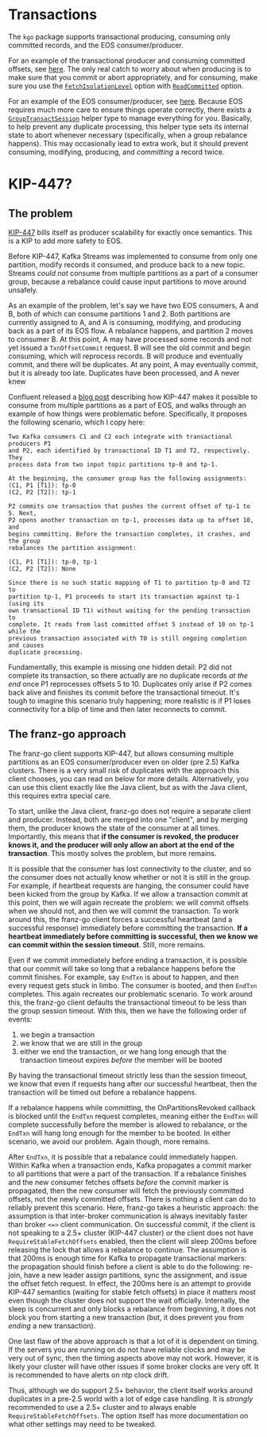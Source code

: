 Transactions
===

The `kgo` package supports transactional producing, consuming only committed
records, and the EOS consumer/producer.

For an example of the transactional producer and consuming committed offsets,
see [here](../examples/transactions/produce_and_consume). The only real catch
to worry about when producing is to make sure that you commit or abort
appropriately, and for consuming, make sure you use the
[`FetchIsolationLevel`][1] option with [`ReadCommitted`][2] option.

[1]: https://pkg.go.dev/github.com/YenchangChan/franz-go/pkg/kgo#FetchIsolationLevel
[2]: https://pkg.go.dev/github.com/YenchangChan/franz-go/pkg/kgo#ReadCommitted

For an example of the EOS consumer/producer, see
[here](../examples/transactions/eos). Because EOS requires much more care to
ensure things operate correctly, there exists a [`GroupTransactSession`][3] helper
type to manage everything for you. Basically, to help prevent any duplicate
processing, this helper type sets its internal state to abort whenever
necessary (specifically, when a group rebalance happens). This may occasionally
lead to extra work, but it should prevent consuming, modifying, producing, and
_committing_ a record twice.

[3]: https://pkg.go.dev/github.com/YenchangChan/franz-go/pkg/kgo#GroupTransactSession

KIP-447?
===

## The problem
 
[KIP-447](https://cwiki.apache.org/confluence/display/KAFKA/KIP-447%3A+Producer+scalability+for+exactly+once+semantics)
bills itself as producer scalability for exactly once semantics. This
is a KIP to add more safety to EOS.

Before KIP-447, Kafka Streams was implemented to consume from only one
partition, modify records it consumed, and produce back to a new topic. Streams
_could not_ consume from multiple partitions as a part of a consumer group,
because a rebalance could cause input partitions to move around unsafely.

As an example of the problem, let's say we have two EOS consumers, A and B,
both of which can consume partitions 1 and 2. Both partitions are currently
assigned to A, and A is consuming, modifying, and producing back as a part of
its EOS flow. A rebalance happens, and partition 2 moves to consumer B. At this
point, A may have processed some records and not yet issued a `TxnOffsetCommit`
request. B will see the old commit and begin consuming, which will reprocess
records. B will produce and eventually commit, and there will be duplicates.
At any point, A may eventually commit, but it is already too late. Duplicates
have been processed, and A never knew

Confluent released a [blog
post](https://www.confluent.io/blog/simplified-robust-exactly-one-semantics-in-kafka-2-5/#client-api-simplification)
describing how KIP-447 makes it possible to consume from multiple partitions as
a part of EOS, and walks through an example of how things were problematic
before. Specifically, it proposes the following scenario, which I copy here:

```
Two Kafka consumers C1 and C2 each integrate with transactional producers P1
and P2, each identified by transactional ID T1 and T2, respectively. They
process data from two input topic partitions tp-0 and tp-1. 

At the beginning, the consumer group has the following assignments: 
(C1, P1 [T1]): tp-0 
(C2, P2 [T2]): tp-1 

P2 commits one transaction that pushes the current offset of tp-1 to 5. Next,
P2 opens another transaction on tp-1, processes data up to offset 10, and
begins committing. Before the transaction completes, it crashes, and the group
rebalances the partition assignment: 

(C1, P1 [T1]): tp-0, tp-1 
(C2, P2 [T2]): None 

Since there is no such static mapping of T1 to partition tp-0 and T2 to
partition tp-1, P1 proceeds to start its transaction against tp-1 (using its
own transactional ID T1) without waiting for the pending transaction to
complete. It reads from last committed offset 5 instead of 10 on tp-1 while the
previous transaction associated with T0 is still ongoing completion and causes
duplicate processing.
```

Fundamentally, this example is missing one hidden detail: P2 did not complete
its transaction, so there actually are no duplicate records _at the end_ once
P1 reprocesses offsets 5 to 10. Duplicates only arise if P2 comes back alive
and finishes its commit before the transactional timeout. It's tough to imagine
this scenario truly happening; more realistic is if P1 loses connectivity for a
blip of time and then later reconnects to commit.

## The franz-go approach

The franz-go client supports KIP-447, but allows consuming multiple partitions
as an EOS consumer/producer even on older (pre 2.5) Kafka clusters. There is
a very small risk of duplicates with the approach this client chooses, you can
read on below for more details. Alternatively, you can use this client exactly
like the Java client, but as with the Java client, this requires extra special
care.

To start, unlike the Java client, franz-go does not require a separate client
and producer. Instead, both are merged into one "client", and by merging them,
the producer knows the state of the consumer at all times. Importantly, this
means that **if the consumer is revoked, the producer knows it, and the
producer will only allow an abort at the end of the transaction**. This mostly
solves the problem, but more remains.

It is possible that the consumer has lost connectivity to the cluster, and so
the consumer does not actually know whether or not it is still in the group.
For example, if heartbeat requests are hanging, the consumer could have been
kicked from the group by Kafka. If we allow a transaction commit at this point,
then we will again recreate the problem: we will commit offsets when we should
not, and then we will commit the transaction. To work around this, the franz-go
client forces a successful heartbeat (and a successful response) immediately
before committing the transaction. **If a heartbeat immediately before
committing is successful, then we know we can commit within the session
timeout**. Still, more remains.

Even if we commit immediately before ending a transaction, it is possible that
our commit will take so long that a rebalance happens before the commit
finishes. For example, say `EndTxn` is about to happen, and then every request
gets stuck in limbo. The consumer is booted, and then `EndTxn` completes. This
again recreates our problematic scenario. To work around this, the franz-go
client defaults the transactional timeout to be less than the group session
timeout. With this, then we have the following order of events:

1) we begin a transaction  
2) we know that we are still in the group  
3) either we end the transaction, or we hang long enough that the transaction timeout expires _before_ the member will be booted  

By having the transactional timeout strictly less than the session timeout,
we know that even if requests hang after our successful heartbeat, then
the transaction will be timed out before a rebalance happens.

If a rebalance happens while committing, the OnPartitionsRevoked callback is
blocked until the `EndTxn` request completes, meaning either the `EndTxn` will
complete successfully before the member is allowed to rebalance, or the
`EndTxn` will hang long enough for the member to be booted. In either scenario,
we avoid our problem. Again though, more remains.

After `EndTxn`, it is possible that a rebalance could immediately happen.
Within Kafka when a transaction ends, Kafka propagates a commit marker to all
partitions that were a part of the transaction. If a rebalance finishes and the
new consumer fetches offsets _before_ the commit marker is propagated, then the
new consumer will fetch the previously committed offsets, not the newly
committed offsets. There is nothing a client can do to reliably prevent this
scenario. Here, franz-go takes a heuristic approach: the assumption is that
inter-broker communication is always inevitably faster than broker `<=>` client
communication. On successful commit, if the client is not speaking to a 2.5+
cluster (KIP-447 cluster) _or_ the client does not have
`RequireStableFetchOffsets` enabled, then the client will sleep 200ms before
releasing the lock that allows a rebalance to continue. The assumption is that
200ms is enough time for Kafka to propagate transactional markers: the
propagation should finish before a client is able to do the following: re-join,
have a new leader assign partitions, sync the assignment, and issue the offset
fetch request. In effect, the 200ms here is an attempt to provide KIP-447
semantics (waiting for stable fetch offsets) in place it matters most even
though the cluster does not support the wait officially. Internally, the sleep
is concurrent and only blocks a rebalance from beginning, it does not block
you from starting a new transaction (but, it does prevent you from _ending_
a new transaction).

One last flaw of the above approach is that a lot of it is dependent on timing.
If the servers you are running on do not have reliable clocks and may be very
out of sync, then the timing aspects above may not work. However, it is likely
your cluster will have other issues if some broker clocks are very off. It is
recommended to have alerts on ntp clock drift.

Thus, although we do support 2.5+ behavior, the client itself works around
duplicates in a pre-2.5 world with a lot of edge case handling. It is
_strongly_ recommended to use a 2.5+ cluster and to always enable
`RequireStableFetchOffsets`. The option itself has more documentation on
what other settings may need to be tweaked.

